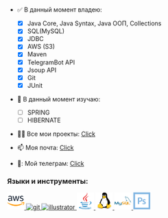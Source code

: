 <h1 align="left"></h1>

- ✅ В данный момент владею:
  - [x] Java Core, Java Syntax, Java ООП, Collections
  - [x] SQL(MySQL)
  - [x] JDBC
  - [x] AWS (S3)
  - [x] Maven
  - [x] TelegramBot API
  - [x] Jsoup API
  - [x] Git
  - [x] JUnit 

- 🌱 В данный момент изучаю:
  - [ ] SPRING
  - [ ] HIBERNATE

- 👨‍💻 Все мои проекты: [Click](https://github.com/A3301Z)

- 📫 Моя почта: [Click](artur.zubkov111@gmail.com)

- 🚀: Мой телеграм: [Click](https://t.me/H3301C)

<p align="left">
</p>

<h3 align="left">Языки и инструменты:</h3>
<p align="left"> <a href="https://aws.amazon.com" target="_blank" rel="noreferrer"> <img src="https://raw.githubusercontent.com/devicons/devicon/master/icons/amazonwebservices/amazonwebservices-original-wordmark.svg" alt="aws" width="40" height="40"/> </a> <a href="https://git-scm.com/" target="_blank" rel="noreferrer"> <img src="https://www.vectorlogo.zone/logos/git-scm/git-scm-icon.svg" alt="git" width="40" height="40"/> </a> <a href="https://www.adobe.com/in/products/illustrator.html" target="_blank" rel="noreferrer"> <img src="https://www.vectorlogo.zone/logos/adobe_illustrator/adobe_illustrator-icon.svg" alt="illustrator" width="40" height="40"/> </a> <a href="https://www.java.com" target="_blank" rel="noreferrer"> <img src="https://raw.githubusercontent.com/devicons/devicon/master/icons/java/java-original.svg" alt="java" width="40" height="40"/> </a> <a href="https://www.linux.org/" target="_blank" rel="noreferrer"> <img src="https://raw.githubusercontent.com/devicons/devicon/master/icons/linux/linux-original.svg" alt="linux" width="40" height="40"/> </a> <a href="https://www.mysql.com/" target="_blank" rel="noreferrer"> <img src="https://raw.githubusercontent.com/devicons/devicon/master/icons/mysql/mysql-original-wordmark.svg" alt="mysql" width="40" height="40"/> </a> <a href="https://www.photoshop.com/en" target="_blank" rel="noreferrer"> <img src="https://raw.githubusercontent.com/devicons/devicon/master/icons/photoshop/photoshop-line.svg" alt="photoshop" width="40" height="40"/> </a> </p>

